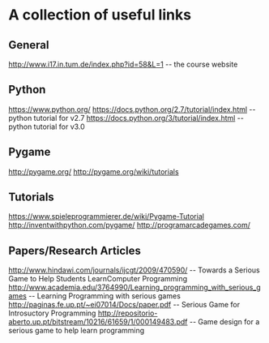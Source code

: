# A collection of useful links

## General
http://www.i17.in.tum.de/index.php?id=58&L=1 -- the course website

## Python
https://www.python.org/
https://docs.python.org/2.7/tutorial/index.html -- python tutorial for v2.7
https://docs.python.org/3/tutorial/index.html -- python tutorial for v3.0

## Pygame
http://pygame.org/
http://pygame.org/wiki/tutorials

## Tutorials
https://www.spieleprogrammierer.de/wiki/Pygame-Tutorial
http://inventwithpython.com/pygame/
http://programarcadegames.com/

## Papers/Research Articles
http://www.hindawi.com/journals/ijcgt/2009/470590/ -- Towards a Serious Game to Help Students LearnComputer Programming
http://www.academia.edu/3764990/Learning_programming_with_serious_games -- Learning Programming with serious games
http://paginas.fe.up.pt/~ei07014/Docs/paper.pdf -- Serious Game for Introsuctory Programming
http://repositorio-aberto.up.pt/bitstream/10216/61659/1/000149483.pdf -- Game design for a serious game to help learn
programming